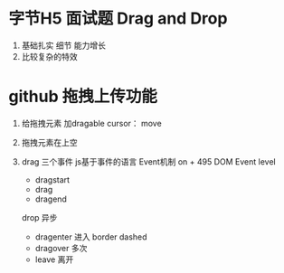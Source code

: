 # 字节H5 面试题  Drag and  Drop

1. 基础扎实  细节 能力增长
2. 比较复杂的特效

#  github 拖拽上传功能


1. 给拖拽元素  加dragable
   cursor： move

2. 拖拽元素在上空

3. drag  三个事件
   js基于事件的语言   Event机制
   on + 495 DOM Event level
   - dragstart
   - drag
   - dragend
   
   drop  异步
   - dragenter   进入
   border dashed 
   - dragover 多次
   - leave  离开

